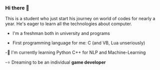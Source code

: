 ### Hi there 👋

This is a student who just start his journey on world of codes for nearly a year. He's eager to learn all the technologies about computer.

- I'm a freshman both in university and programs

- First programming language for me: C (and VB, Lua unseriously)

-🌱 I'm currently learning Python C++ for NLP and Machine-Learning

-⭐ Dreaming to be an individual **game developer**

<!--
**Locietta/Locietta** is a ✨ _special_ ✨ repository because its `README.md` (this file) appears on your GitHub profile.

Here are some ideas to get you started:

- 🔭 I’m currently working on ...
- 🌱 I’m currently learning ...
- 👯 I’m looking to collaborate on ...
- 🤔 I’m looking for help with ...
- 💬 Ask me about ...
- 📫 How to reach me: ...
- 😄 Pronouns: ...
- ⚡ Fun fact: ...
-->
